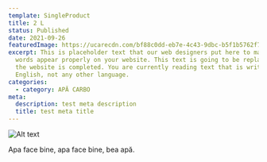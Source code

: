 ```yaml
---
template: SingleProduct
title: 2 L
status: Published
date: 2021-09-26
featuredImage: https://ucarecdn.com/bf88c0dd-eb7e-4c43-9dbc-b5f1b5762f7a/
excerpt: This is placeholder text that our web designers put here to make sure
  words appear properly on your website. This text is going to be replaced once
  the website is completed. You are currently reading text that is written in
  English, not any other language.
categories:
  - category: APĂ CARBO
meta:
  description: test meta description
  title: test meta title
---
```

![Alt text](https://ucarecdn.com/00d4e51f-20b3-496d-86d6-bccba7e65760/ "Fata cu apa")

Apa face bine, apa face bine, bea apă.